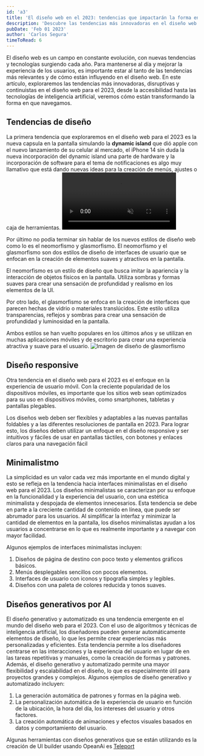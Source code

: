 ```yaml
---
id: 'a3'
title: 'El diseño web en el 2023: tendencias que impactarán la forma en que navegamos'
description: 'Descubre las tendencias más innovadoras en el diseño web para 2023 con las nuevas herramientas generativas, diseños e interfaces minimalistas, accesibilidad y mucho más. Accesibilidad, experiencia de usuario, navegación y tecnologías en un solo artículo.'
pubDate: 'Feb 01 2023'
author: 'Carlos Segura'
timeToRead: 6
---
```


El diseño web es un campo en constante evolución, con nuevas tendencias y tecnologías surgiendo cada año. Para mantenerse al día y mejorar la experiencia de los usuarios, es importante estar al tanto de las tendencias más relevantes y de cómo están influyendo en el diseño web. En este artículo, exploraremos las tendencias más innovadoras, disruptivas y continuistas en el diseño web para el 2023, desde la accesibilidad hasta las tecnologías de inteligencia artificial, veremos cómo están transformando la forma en que navegamos.

## Tendencias de diseño

La primera tendencia que exploraremos en el diseño web para el 2023 es la nueva capsula en la pantalla simulando la **dynamic island** que dió apple con el nuevo lanzamiento de su celular al mercado, el iPhone 14 sin duda la nueva incorporación del dynamic island una parte de hardware y la incorporación de software para el tema de notificaciones es algo muy llamativo que está dando nuevas ideas para la creación de menús, ajustes o caja de herramientas.
<picture>
  <video loop muted autoplay src="/230201dynamicux.webm">
</picture>

Por último no podía terminar sin hablar de los nuevos estilos de diseño web como lo es el neomorfismo y glasmorfismo. El neomorfismo y el glasmorfismo son dos estilos de diseño de interfaces de usuario que se enfocan en la creación de elementos suaves y atractivos en la pantalla.

El neomorfismo es un estilo de diseño que busca imitar la apariencia y la interacción de objetos físicos en la pantalla. Utiliza sombras y formas suaves para crear una sensación de profundidad y realismo en los elementos de la UI.

Por otro lado, el glasmorfismo se enfoca en la creación de interfaces que parecen hechas de vidrio o materiales translúcidos. Este estilo utiliza transparencias, reflejos y sombras para crear una sensación de profundidad y luminosidad en la pantalla.

Ambos estilos se han vuelto populares en los últimos años y se utilizan en muchas aplicaciones móviles y de escritorio para crear una experiencia atractiva y suave para el usuario.
![Imagen de diseño de glasmorfismo](/230201glasmorfismo.webp)

## Diseño responsive

Otra tendencia en el diseño web para el 2023 es el enfoque en la experiencia de usuario móvil. Con la creciente popularidad de los dispositivos móviles, es importante que los sitios web sean optimizados para su uso en dispositivos móviles, como smartphones, tabletas y pantallas plegables.

Los diseños web deben ser flexibles y adaptables a las nuevas pantallas foldables y a las diferentes resoluciones de pantalla en 2023. Para lograr esto, los diseños deben utilizar un enfoque en el diseño responsive y ser intuitivos y fáciles de usar en pantallas táctiles, con botones y enlaces claros para una navegación fácil

## Minimalistmo

La simplicidad es un valor cada vez más importante en el mundo digital y esto se refleja en la tendencia hacia interfaces minimalistas en el diseño web para el 2023. Los diseños minimalistas se caracterizan por su enfoque en la funcionalidad y la experiencia del usuario, con una estética minimalista y despojada de elementos innecesarios.
Esta tendencia se debe en parte a la creciente cantidad de contenido en línea, que puede ser abrumador para los usuarios. Al simplificar la interfaz y minimizar la cantidad de elementos en la pantalla, los diseños minimalistas ayudan a los usuarios a concentrarse en lo que es realmente importante y a navegar con mayor facilidad.

Algunos ejemplos de interfaces minimalistas incluyen:

  1. Diseños de página de destino con poco texto y elementos gráficos básicos.
  2. Menús desplegables sencillos con pocos elementos.
  3. Interfaces de usuario con iconos y tipografía simples y legibles.
  4. Diseños con una paleta de colores reducida y tonos suaves.

## Diseños generativos por AI

El diseño generativo y automatizado es una tendencia emergente en el mundo del diseño web para el 2023. Con el uso de algoritmos y técnicas de inteligencia artificial, los diseñadores pueden generar automáticamente elementos de diseño, lo que les permite crear experiencias más personalizadas y eficientes.
Esta tendencia permite a los diseñadores centrarse en las interacciones y la experiencia del usuario en lugar de en las tareas repetitivas y manuales, como la creación de formas y patrones. Además, el diseño generativo y automatizado permite una mayor flexibilidad y escalabilidad en el diseño, lo que es especialmente útil para proyectos grandes y complejos.
Algunos ejemplos de diseño generativo y automatizado incluyen:
  1. La generación automática de patrones y formas en la página web.
  2. La personalización automática de la experiencia de usuario en función de la ubicación, la hora del día, los intereses del usuario y otros factores.
  3. La creación automática de animaciones y efectos visuales basados en datos y comportamiento del usuario.

Algunas herramientas con diseños generativos que se están utilizando es la creación de UI builder usando OpeanAi es [Teleport](https://teleporthq.io/ai-website-builder)